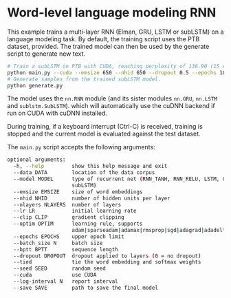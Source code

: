 # Word-level language modeling RNN

This example trains a multi-layer RNN (Elman, GRU, LSTM or subLSTM) on a language modeling task.
By default, the training script uses the PTB dataset, provided.
The trained model can then be used by the generate script to generate new text.

```bash
# Train a subLSTM on PTB with CUDA, reaching perplexity of 136.90 (15 epochs)
python main.py --cuda --emsize 650 --nhid 650 --dropout 0.5 --epochs 100 --lr 0.001 --optim adam
# Generate samples from the trained subLSTM model.
python generate.py
```

The model uses the `nn.RNN` module (and its sister modules `nn.GRU`, `nn.LSTM` and `sublstm.SubLSTM`).
which will automatically use the cuDNN backend if run on CUDA with cuDNN installed.

During training, if a keyboard interrupt (Ctrl-C) is received,
training is stopped and the current model is evaluated against the test dataset.

The `main.py` script accepts the following arguments:

```bash
optional arguments:
  -h, --help         show this help message and exit
  --data DATA        location of the data corpus
  --model MODEL      type of recurrent net (RNN_TANH, RNN_RELU, LSTM, GRU,
                     subLSTM)
  --emsize EMSIZE    size of word embeddings
  --nhid NHID        number of hidden units per layer
  --nlayers NLAYERS  number of layers
  --lr LR            initial learning rate
  --clip CLIP        gradient clipping
  --optim OPTIM      learning rule, supports
                     adam|sparseadam|adamax|rmsprop|sgd|adagrad|adadelta
  --epochs EPOCHS    upper epoch limit
  --batch_size N     batch size
  --bptt BPTT        sequence length
  --dropout DROPOUT  dropout applied to layers (0 = no dropout)
  --tied             tie the word embedding and softmax weights
  --seed SEED        random seed
  --cuda             use CUDA
  --log-interval N   report interval
  --save SAVE        path to save the final model
```
